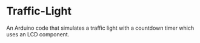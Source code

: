 # Traffic-Light
An Arduino code that simulates a traffic light with a countdown timer which uses an LCD component.
